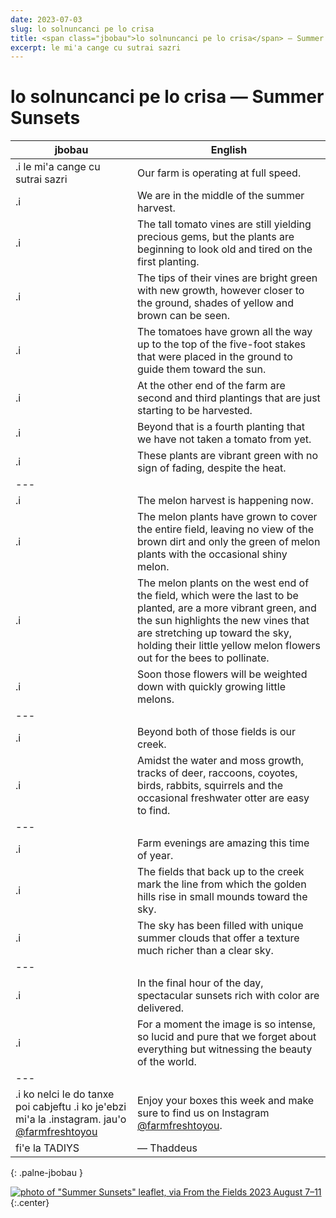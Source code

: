 ```yaml
---
date: 2023-07-03
slug: lo solnuncanci pe lo crisa
title: <span class="jbobau">lo solnuncanci pe lo crisa</span> — Summer Sunsets
excerpt: le mi'a cange cu sutrai sazri
---
```


# <span class="jbobau">lo solnuncanci pe lo crisa</span> — Summer Sunsets

| jbobau | English
|-|-
| .i le mi'a cange cu sutrai sazri | Our farm is operating at full speed.
| .i  | We are in the middle of the summer harvest.
| .i  | The tall tomato vines are still yielding precious gems, but the plants are beginning to look old and tired on the first planting.
| .i  | The tips of their vines are bright green with new growth, however closer to the ground, shades of yellow and brown can be seen.
| .i  | The tomatoes have grown all the way up to the top of the five-foot stakes that were placed in the ground to guide them toward the sun.
| .i  | At the other end of the farm are second and third plantings that are just starting to be harvested.
| .i  | Beyond that is a fourth planting that we have not taken a tomato from yet.
| .i  | These plants are vibrant green with no sign of fading, despite the heat.
|---
| .i  | The melon harvest is happening now.
| .i  | The melon plants have grown to cover the entire field, leaving no view of the brown dirt and only the green of melon plants with the occasional shiny melon.
| .i  | The melon plants on the west end of the field, which were the last to be planted, are a more vibrant green, and the sun highlights the new vines that are stretching up toward the sky, holding their little yellow melon flowers out for the bees to pollinate.
| .i  | Soon those flowers will be weighted down with quickly growing little melons.
|---
| .i  | Beyond both of those fields is our creek.
| .i  | Amidst the water and moss growth, tracks of deer, raccoons, coyotes, birds, rabbits, squirrels and the occasional freshwater otter are easy to find.
|---
| .i  | Farm evenings are amazing this time of year.
| .i  | The fields that back up to the creek mark the line from which the golden hills rise in small mounds toward the sky.
| .i  | The sky has been filled with unique summer clouds that offer a texture much richer than a clear sky.
|---
| .i  | In the final hour of the day, spectacular sunsets rich with color are delivered.
| .i  | For a moment the image is so intense, so lucid and pure that we forget about everything but witnessing the beauty of the world.
|---
| .i ko nelci le do tanxe poi cabjeftu .i ko je'ebzi mi'a la .instagram. jau'o [@farmfreshtoyou] | Enjoy your boxes this week and make sure to find us on Instagram [@farmfreshtoyou].
| fi'e la TADIYS | — Thaddeus
{: .palne-jbobau }

[![photo of "Summer Sunsets" leaflet, via _From the Fields_ 2023 August 7–11](https://i.imgur.com/jRKKWD4l.jpg)](https://i.imgur.com/jRKKWD4.jpg)
{:.center}

[@farmerthaddeus]: https://instagram.com/farmerthaddeus
[@farmfreshtoyou]: https://instagram.com/farmfreshtoyou
